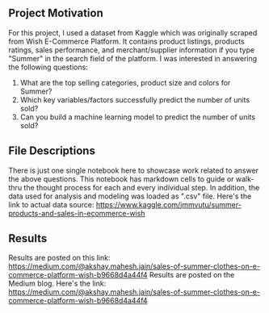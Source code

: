 ## Project Motivation<a name="motivation"></a>
For this project, I used a dataset from Kaggle which was originally scraped from Wish E-Commerce Platform. It contains product listings, products ratings, sales performance, and merchant/supplier information if you type "Summer" in the search field of the platform.
I was interested in answering the following questions:
1. What are the top selling categories, product size and colors for Summer?
2. Which key variables/factors successfully predict the number of units sold?
3. Can you build a machine learning model to predict the number of units sold?

## File Descriptions <a name="files"></a>
There is just one single notebook here to showcase work related to answer the above questions. This notebook has markdown cells to guide or walk-thru the thought process for each and every individual step. In addition, the data used for analysis and modeling was loaded as ".csv" file.
Here's the link to actual data source:
https://www.kaggle.com/jmmvutu/summer-products-and-sales-in-ecommerce-wish

## Results<a name="results"></a>

Results are posted on this link: https://medium.com/@akshay.mahesh.jain/sales-of-summer-clothes-on-e-commerce-platform-wish-b9668d4a44f4
Results are posted on the Medium blog. Here's the link: https://medium.com/@akshay.mahesh.jain/sales-of-summer-clothes-on-e-commerce-platform-wish-b9668d4a44f4


